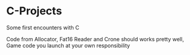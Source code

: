 # C-Projects

Some first encounters with C

Code from Allocator, Fat16 Reader and Crone should works pretty well, Game code you launch at your own responsibility  

